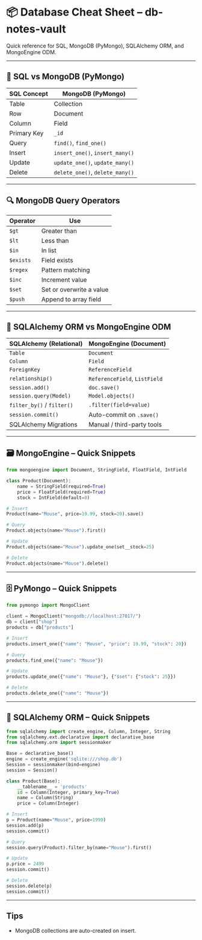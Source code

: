 # 📦 Database Cheat Sheet – db-notes-vault

Quick reference for SQL, MongoDB (PyMongo), SQLAlchemy ORM, and MongoEngine ODM.

---

## 🧠 SQL vs MongoDB (PyMongo)

| **SQL Concept** | **MongoDB (PyMongo)**           |
|-----------------|---------------------------------|
| Table           | Collection                      |
| Row             | Document                        |
| Column          | Field                           |
| Primary Key     | `_id`                           |
| Query           | `find()`, `find_one()`          |
| Insert          | `insert_one()`, `insert_many()` |
| Update          | `update_one()`, `update_many()` |
| Delete          | `delete_one()`, `delete_many()` |

---

## 🔍 MongoDB Query Operators

| **Operator** | **Use**                  |
|--------------|--------------------------|
| `$gt`        | Greater than             |
| `$lt`        | Less than                |
| `$in`        | In list                  |
| `$exists`    | Field exists             |
| `$regex`     | Pattern matching         |
| `$inc`       | Increment value          |
| `$set`       | Set or overwrite a value |
| `$push`      | Append to array field    |

---

## 🧱 SQLAlchemy ORM vs MongoEngine ODM

| **SQLAlchemy (Relational)** | **MongoEngine (Document)**    |
|-----------------------------|-------------------------------|
| `Table`                     | `Document`                    |
| `Column`                    | `Field`                       |
| `ForeignKey`                | `ReferenceField`              |
| `relationship()`            | `ReferenceField`, `ListField` |
| `session.add()`             | `doc.save()`                  |
| `session.query(Model)`      | `Model.objects()`             |
| `filter_by()` / `filter()`  | `.filter(field=value)`        |
| `session.commit()`          | Auto-commit on `.save()`      |
| SQLAlchemy Migrations       | Manual / third-party tools    |

---

## 🗃 MongoEngine – Quick Snippets

```python
from mongoengine import Document, StringField, FloatField, IntField

class Product(Document):
    name = StringField(required=True)
    price = FloatField(required=True)
    stock = IntField(default=0)

# Insert
Product(name="Mouse", price=19.99, stock=20).save()

# Query
Product.objects(name="Mouse").first()

# Update
Product.objects(name="Mouse").update_one(set__stock=25)

# Delete
Product.objects(name="Mouse").delete()
```

---

## 🗄 PyMongo – Quick Snippets

```python
from pymongo import MongoClient

client = MongoClient("mongodb://localhost:27017/")
db = client["shop"]
products = db["products"]

# Insert
products.insert_one({"name": "Mouse", "price": 19.99, "stock": 20})

# Query
products.find_one({"name": "Mouse"})

# Update
products.update_one({"name": "Mouse"}, {"$set": {"stock": 25}})

# Delete
products.delete_one({"name": "Mouse"})
```

---

## 🧰 SQLAlchemy ORM – Quick Snippets

```python
from sqlalchemy import create_engine, Column, Integer, String
from sqlalchemy.ext.declarative import declarative_base
from sqlalchemy.orm import sessionmaker

Base = declarative_base()
engine = create_engine('sqlite:///shop.db')
Session = sessionmaker(bind=engine)
session = Session()

class Product(Base):
    __tablename__ = 'products'
    id = Column(Integer, primary_key=True)
    name = Column(String)
    price = Column(Integer)

# Insert
p = Product(name="Mouse", price=1999)
session.add(p)
session.commit()

# Query
session.query(Product).filter_by(name="Mouse").first()

# Update
p.price = 2499
session.commit()

# Delete
session.delete(p)
session.commit()
```

---

## Tips

- MongoDB collections are auto-created on insert.
